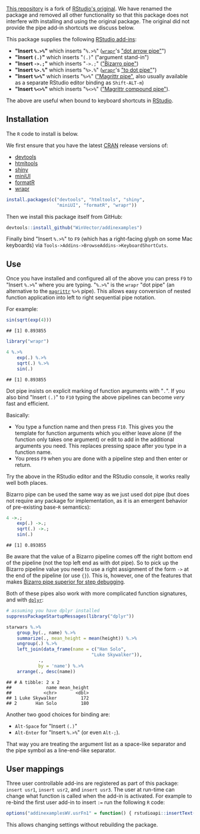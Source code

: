 
<!-- README.md is generated from README.Rmd. Please edit that file -->
[This repository](https://github.com/WinVector/addinexamplesWV) is a fork of [RStudio's original](https://github.com/rstudio/addinexamples). We have renamed the package and removed all other functionality so that this package does not interfere with installing and using the original package. The original did not provide the pipe add-in shortcuts we discuss below.

This package supplies the following [RStudio add-ins](https://rstudio.github.io/rstudioaddins/):

-   **"Insert `%.>%`"** which inserts "`%.>%`" ([`wrapr`](https://winvector.github.io/wrapr/)'s ["dot arrow pipe"](https://winvector.github.io/wrapr/articles/dot_pipe.html)")
-   **"Insert `(.)`"** which inserts "`(.)`" ("argument stand-in")
-   **"Insert `->.;`"** which inserts "`->.;`" (["Bizarro pipe"](http://www.win-vector.com/blog/2016/12/magrittrs-doppelganger/))
-   **"Insert `%>.%`"** which inserts "`%>.%`" ([`wrapr`](https://winvector.github.io/wrapr/)'s ["to dot pipe"](https://winvector.github.io/wrapr/reference/grapes-greater-than-.-grapes.html)")
-   **"Insert `%>%`"** which inserts "`%>%`" (["Magrittr pipe"](https://CRAN.R-project.org/package=magrittr), also usually available as a separate RStudio editor binding as `Shift-ALT-m`)
-   **"Insert `%<>%`"** which inserts "`%<>%`" (["Magrittr compound pipe"](https://CRAN.R-project.org/package=magrittr)).

The above are useful when bound to keyboard shortcuts in [RStudio](https://www.rstudio.com/products/RStudio/).

Installation
------------

The `R` code to install is below.

We first ensure that you have the latest [CRAN](https://cran.r-project.org) release versions of:

-   [devtools](https://github.com/hadley/devtools)
-   [htmltools](https://github.com/rstudio/htmltools)
-   [shiny](https://github.com/rstudio/shiny)
-   [miniUI](https://github.com/rstudio/miniUI)
-   [formatR](https://CRAN.R-project.org/package=formatR)
-   [wrapr](https://CRAN.R-project.org/package=wrapr)

``` r
install.packages(c("devtools", "htmltools", "shiny", 
                   "miniUI", "formatR", "wrapr"))
```

Then we install this package itself from GitHub:

``` r
devtools::install_github("WinVector/addinexamples")
```

Finally bind "Insert `%.>%`" to `F9` (which has a right-facing glyph on some Mac keyboards) via `Tools->Addins->BrowseAddins->KeyboardShortCuts`.

Use
---

Once you have installed and configured all of the above you can press `F9` to "Insert `%.>%`" where you are typing. "`%.>%`" is the `wrapr` "dot pipe" (an alternative to the [`magrittr`](https://CRAN.R-project.org/package=magrittr) `%>%` pipe). This allows easy conversion of nested function application into left to right sequential pipe notation.

For example:

``` r
sin(sqrt(exp(4)))
```

    ## [1] 0.893855

``` r
library("wrapr")

4 %.>%
    exp(.) %.>%
    sqrt(.) %.>%
    sin(.)
```

    ## [1] 0.893855

Dot pipe insists on explicit marking of function arguments with "`.`". If you also bind "Insert `(.)`" to `F10` typing the above pipelines can become *very* fast and efficient.

Basically:

-   You type a function name and then press `F10`. This gives you the template for function arguments which you either leave alone (if the function only takes one argument) or edit to add in the additional arguments you need. This replaces pressing space after you type in a function name.
-   You press `F9` when you are done with a pipeline step and then enter or return.

Try the above in the RStudio editor and the RStudio console, it works really well both places.

Bizarro pipe can be used the same way as we just used dot pipe (but does not require any package for implementation, as it is an emergent behavior of pre-existing base-`R` semantics):

``` r
4 ->.;
    exp(.) ->.;
    sqrt(.) ->.;
    sin(.)
```

    ## [1] 0.893855

Be aware that the value of a Bizarro pipeline comes off the right bottom end of the pipeline (not the top left end as with dot pipe). So to pick up the Bizarro pipeline value you need to use a right assignment of the form `->` at the end of the pipeline (or use `{}`). This is, however, one of the features that makes [Bizarro pipe superior for step debugging](http://www.win-vector.com/blog/2017/01/using-the-bizarro-pipe-to-debug-magrittr-pipelines-in-r/).

Both of these pipes also work with more complicated function signatures, and with [`dplyr`](https://CRAN.R-project.org/package=dplyr):

``` r
# assuming you have dplyr installed
suppressPackageStartupMessages(library("dplyr"))

starwars %.>%
    group_by(., name) %.>%
    summarize(., mean_height = mean(height)) %.>%
    ungroup(.) %.>%
    left_join(data_frame(name = c("Han Solo", 
                                "Luke Skywalker")), 
            ., 
            by = 'name') %.>%
    arrange(., desc(name))
```

    ## # A tibble: 2 x 2
    ##             name mean_height
    ##            <chr>       <dbl>
    ## 1 Luke Skywalker         172
    ## 2       Han Solo         180

Another two good choices for binding are:

-   `Alt-Space` for "Insert `(.)`"
-   `Alt-Enter` for "Insert `%.>%`" (or even `Alt-;`).

That way you are treating the argument list as a space-like separator and the pipe symbol as a line-end-like separator.

User mappings
-------------

Three user controllable add-ins are registered as part of this package: `insert usr1`, `insert usr2`, and `insert usr3`. The user at run-time can change what function is called when the add-in is activated. For example to re-bind the first user add-in to insert `:=` run the following `R` code:

``` r
options("addinexamplesWV.usrFn1" = function() { rstudioapi::insertText(" := ") })
```

This allows changing settings without rebuilding the package.
